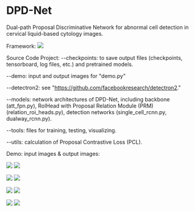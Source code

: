 # DPD-Net
Dual-path Proposal Discriminative Network for abnormal cell detection in cervical liquid-based cytology images.

Framework:
![](./demo/Fig1.png)

Source Code Project:
--checkpoints:  to save output files (checkpoints, tensorboard, log files, etc.) and pretrained models.

--demo:         input and output images for "demo.py"

--detectron2:   see "https://github.com/facebookresearch/detectron2."

--models:       network architectures of DPD-Net, including backbone (att_fpn.py), RoIHead with Proposal Relation Module (PRM) (relation_roi_heads.py), detection networks (single_cell_rcnn.py, dualway_rcnn.py).

--tools:        files for training, testing, visualizing.

--utils:        calculation of Proposal Contrastive Loss (PCL).

Demo:
input images & output images:

![](./demo/input/156_1_1_0.jpg) ![](./demo/output/156_1_1_0.jpg) 

![](./demo/input/156_1_2_0.jpg) ![](./demo/output/156_1_2_0.jpg) 

![](./demo/input/187_1_3_14.jpg) ![](./demo/output/187_1_3_14.jpg) 

![](./demo/input/709_1_38_3.jpg) ![](./demo/output/709_1_38_3.jpg) 
